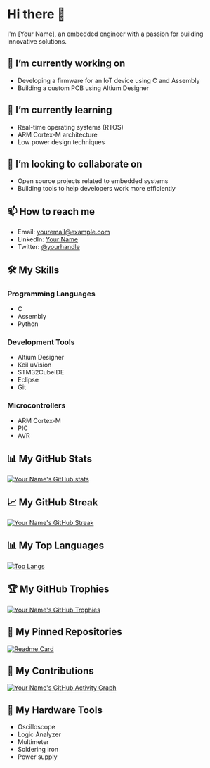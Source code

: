 # Hi there 👋

I'm [Your Name], an embedded engineer with a passion for building innovative solutions. 

## 🔭 I’m currently working on

- Developing a firmware for an IoT device using C and Assembly
- Building a custom PCB using Altium Designer

## 🌱 I’m currently learning

- Real-time operating systems (RTOS)
- ARM Cortex-M architecture
- Low power design techniques

## 👯 I’m looking to collaborate on

- Open source projects related to embedded systems
- Building tools to help developers work more efficiently

## 📫 How to reach me

- Email: [youremail@example.com](mailto:youremail@example.com)
- LinkedIn: [Your Name](https://www.linkedin.com/in/yourname/)
- Twitter: [@yourhandle](https://twitter.com/yourhandle)

## 🛠️ My Skills

### Programming Languages

- C
- Assembly
- Python

### Development Tools

- Altium Designer
- Keil uVision
- STM32CubeIDE
- Eclipse
- Git

### Microcontrollers

- ARM Cortex-M
- PIC
- AVR

## 📊 My GitHub Stats

[![Your Name's GitHub stats](https://github-readme-stats.vercel.app/api?username=sherifkhadr&show_icons=true&theme=dracula)](https://github.com/anuraghazra/github-readme-stats)

## 📈 My GitHub Streak

[![Your Name's GitHub Streak](https://github-readme-streak-stats.herokuapp.com/?user=sherifkhadr&theme=dracula)](https://github.com/DenverCoder1/github-readme-streak-stats)

## 📊 My Top Languages

[![Top Langs](https://github-readme-stats.vercel.app/api/top-langs/?username=sherifkhadr&layout=compact&theme=dracula)](https://github.com/anuraghazra/github-readme-stats)

## 🏆 My GitHub Trophies

[![Your Name's GitHub Trophies](https://github-profile-trophy.vercel.app/?username=sherifkhadr&theme=dracula)](https://github.com/ryo-ma/github-profile-trophy)

## 📌 My Pinned Repositories

[![Readme Card](https://github-readme-stats.vercel.app/api/pin/?username=sherifkhadr&repo=yourrepository&theme=dracula)](https://github.com/sherifkhadr/yourrepository)

## 🎉 My Contributions

[![Your Name's GitHub Activity Graph](https://activity-graph.herokuapp.com/graph?username=sherifkhadr&theme=dracula)](https://github.com/ashutosh00710/github-readme-activity-graph)

## 🔧 My Hardware Tools

- Oscilloscope
- Logic Analyzer
- Multimeter
- Soldering iron
- Power supply
